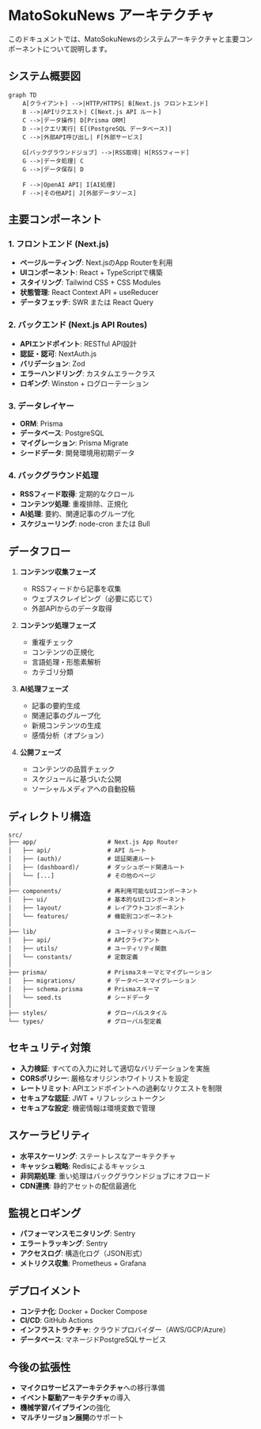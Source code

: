 # MatoSokuNews アーキテクチャ

このドキュメントでは、MatoSokuNewsのシステムアーキテクチャと主要コンポーネントについて説明します。

## システム概要図

```mermaid
graph TD
    A[クライアント] -->|HTTP/HTTPS| B[Next.js フロントエンド]
    B -->|APIリクエスト| C[Next.js API ルート]
    C -->|データ操作| D[Prisma ORM]
    D -->|クエリ実行| E[(PostgreSQL データベース)]
    C -->|外部API呼び出し| F[外部サービス]
    
    G[バックグラウンドジョブ] -->|RSS取得| H[RSSフィード]
    G -->|データ処理| C
    G -->|データ保存| D
    
    F -->|OpenAI API| I[AI処理]
    F -->|その他API| J[外部データソース]
```

## 主要コンポーネント

### 1. フロントエンド (Next.js)

- **ページルーティング**: Next.jsのApp Routerを利用
- **UIコンポーネント**: React + TypeScriptで構築
- **スタイリング**: Tailwind CSS + CSS Modules
- **状態管理**: React Context API + useReducer
- **データフェッチ**: SWR または React Query

### 2. バックエンド (Next.js API Routes)

- **APIエンドポイント**: RESTful API設計
- **認証・認可**: NextAuth.js
- **バリデーション**: Zod
- **エラーハンドリング**: カスタムエラークラス
- **ロギング**: Winston + ログローテーション

### 3. データレイヤー

- **ORM**: Prisma
- **データベース**: PostgreSQL
- **マイグレーション**: Prisma Migrate
- **シードデータ**: 開発環境用初期データ

### 4. バックグラウンド処理

- **RSSフィード取得**: 定期的なクロール
- **コンテンツ処理**: 重複排除、正規化
- **AI処理**: 要約、関連記事のグループ化
- **スケジューリング**: node-cron または Bull

## データフロー

1. **コンテンツ収集フェーズ**
   - RSSフィードから記事を収集
   - ウェブスクレイピング（必要に応じて）
   - 外部APIからのデータ取得

2. **コンテンツ処理フェーズ**
   - 重複チェック
   - コンテンツの正規化
   - 言語処理・形態素解析
   - カテゴリ分類

3. **AI処理フェーズ**
   - 記事の要約生成
   - 関連記事のグループ化
   - 新規コンテンツの生成
   - 感情分析（オプション）

4. **公開フェーズ**
   - コンテンツの品質チェック
   - スケジュールに基づいた公開
   - ソーシャルメディアへの自動投稿

## ディレクトリ構造

```
src/
├── app/                    # Next.js App Router
│   ├── api/                # API ルート
│   ├── (auth)/             # 認証関連ルート
│   ├── (dashboard)/        # ダッシュボード関連ルート
│   └── [...]               # その他のページ
│
├── components/             # 再利用可能なUIコンポーネント
│   ├── ui/                 # 基本的なUIコンポーネント
│   ├── layout/             # レイアウトコンポーネント
│   └── features/           # 機能別コンポーネント
│
├── lib/                    # ユーティリティ関数とヘルパー
│   ├── api/                # APIクライアント
│   ├── utils/              # ユーティリティ関数
│   └── constants/          # 定数定義
│
├── prisma/                 # Prismaスキーマとマイグレーション
│   ├── migrations/         # データベースマイグレーション
│   ├── schema.prisma       # Prismaスキーマ
│   └── seed.ts             # シードデータ
│
├── styles/                 # グローバルスタイル
└── types/                  # グローバル型定義
```

## セキュリティ対策

- **入力検証**: すべての入力に対して適切なバリデーションを実施
- **CORSポリシー**: 厳格なオリジンホワイトリストを設定
- **レートリミット**: APIエンドポイントへの過剰なリクエストを制限
- **セキュアな認証**: JWT + リフレッシュトークン
- **セキュアな設定**: 機密情報は環境変数で管理

## スケーラビリティ

- **水平スケーリング**: ステートレスなアーキテクチャ
- **キャッシュ戦略**: Redisによるキャッシュ
- **非同期処理**: 重い処理はバックグラウンドジョブにオフロード
- **CDN連携**: 静的アセットの配信最適化

## 監視とロギング

- **パフォーマンスモニタリング**: Sentry
- **エラートラッキング**: Sentry
- **アクセスログ**: 構造化ログ（JSON形式）
- **メトリクス収集**: Prometheus + Grafana

## デプロイメント

- **コンテナ化**: Docker + Docker Compose
- **CI/CD**: GitHub Actions
- **インフラストラクチャ**: クラウドプロバイダー（AWS/GCP/Azure）
- **データベース**: マネージドPostgreSQLサービス

## 今後の拡張性

- **マイクロサービスアーキテクチャ**への移行準備
- **イベント駆動アーキテクチャ**の導入
- **機械学習パイプライン**の強化
- **マルチリージョン展開**のサポート
